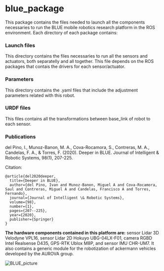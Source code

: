 # blue_package
This package contains the files needed to launch all the components necessaries to run the BLUE mobile robotics research platform in the ROS environment. Each directory of each package contains:

### Launch files
This directory contains the files necessaries to run all the sensors and actuators, both separatelly and all together. This file depends on the ROS packages that contais the drivers for each sensor/actuator.

### Parameters
This directory contains the .yaml files that include the adjustment parameters related with this robot.

### URDF files
This files contains all the transformations between base_link of robot to each sensor.

### Publications
del Pino, I., Munoz-Banon, M. A., Cova-Rocamora, S., Contreras, M. A., Candelas, F. A., & Torres, F. (2020). Deeper in BLUE. Journal of Intelligent & Robotic Systems, 98(1), 207-225.

Citation:
``` 
@article{del2020deeper,
  title={Deeper in BLUE},
  author={del Pino, Ivan and Munoz-Banon, Miguel A and Cova-Rocamora, Saul and Contreras, Miguel A and Candelas, Francisco A and Torres, Fernando},
  journal={Journal of Intelligent \& Robotic Systems},
  volume={98},
  number={1},
  pages={207--225},
  year={2020},
  publisher={Springer}
}
``` 

**The hardware components contained in this platform are:** sensor Lidar 3D Velodyne  VPL16, sensor Lidar 2D Hokuyo UBG-04LX-F01, camera  RGBD Intel Realsense D435, GPS-RTK Ublox M8P, and sensor IMU CHR-UM7. It also contains a generic module for the robotization of ackermann vehicles developed by the AUROVA group.

![BLUE_picture](/images/blue.jpg)
